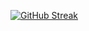 [![GitHub Streak](https://github-readme-streak-stats-eight-topaz.vercel.app?user=sppqq&theme=dark&hide_border=true)](https://sppqq.github.io/site/)
